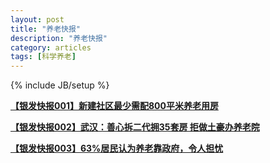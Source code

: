 ```yaml
---
layout: post
title: "养老快报"
description: "养老快报"
category: articles
tags: [科学养老]
---
```

{% include JB/setup %}

[**【银发快报001】新建社区最少需配800平米养老用房**](http://mp.weixin.qq.com/s?__biz=MzA5MjE1ODE3NQ==&mid=202330097&idx=3&sn=327613185b3bc080f55f291fa95f7257#rd) 

[**【银发快报002】武汉：善心拆二代拥35套房 拒做土豪办养老院**](http://mp.weixin.qq.com/s?__biz=MzA5MjE1ODE3NQ==&mid=202492265&idx=3&sn=bcf1f4f0844907cda1b382a1734132ea#rd)

[**【银发快报003】63%居民认为养老靠政府，令人担忧**](http://mp.weixin.qq.com/s?__biz=MzA5MjE1ODE3NQ==&mid=202509380&idx=3&sn=15d8b4ee221f0c760e5cb1506c4458f0#rd) 
